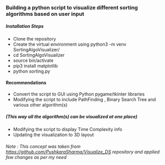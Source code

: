 
### Building a python script to visualize different sorting algorithms based on user input

##### Installation Steps
* Clone the repository
* Create the virtual environment using python3 -m venv SortingAlgoVisualizer/
* cd SortingAlgoVisualizer
* source bin/activate
* pip3 install matplotlib
* python sorting.py

#### Recommendations
* Convert the script to GUI using Python pygame/tkinter libraries
* Modifying the script to include PathFinding , Binary Search Tree and various other algorithm(s) 
##### (This way all the algorithm(s) can be visualized at one place)
* Modifying the script to display Time Complexity info
* Updating the visualization to 3D layout

###### Note : This concept was taken from https://github.com/PushkaraSharma/Visualize_DS repository and applied few changes as per my need
